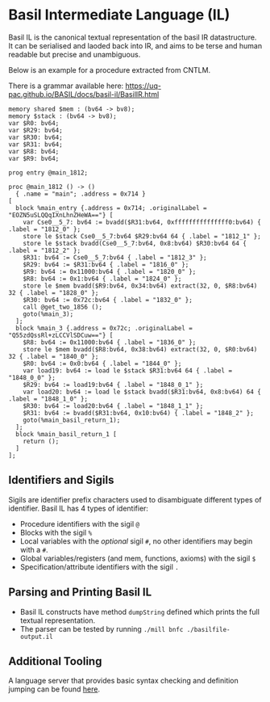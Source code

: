 
# Basil Intermediate Language (IL)

Basil IL is the canonical textual representation of the basil IR datastructure.
It can be serialised and laoded back into IR, and aims to be terse and human readable but precise and unambiguous.

Below is an example for a procedure extracted from CNTLM.

There is a grammar available here: https://uq-pac.github.io/BASIL/docs/basil-il/BasilIR.html

```
memory shared $mem : (bv64 -> bv8);
memory $stack : (bv64 -> bv8);
var $R0: bv64;
var $R29: bv64;
var $R30: bv64;
var $R31: bv64;
var $R8: bv64;
var $R9: bv64;

prog entry @main_1812;

proc @main_1812 () -> ()
  { .name = "main"; .address = 0x714 }
[
  block %main_entry {.address = 0x714; .originalLabel = "EOZN5uSLQQqIXnLhnZHeWA=="} [
    var Cse0__5_7: bv64 := bvadd($R31:bv64, 0xfffffffffffffff0:bv64) { .label = "1812_0" };
    store le $stack Cse0__5_7:bv64 $R29:bv64 64 { .label = "1812_1" };
    store le $stack bvadd(Cse0__5_7:bv64, 0x8:bv64) $R30:bv64 64 { .label = "1812_2" };
    $R31: bv64 := Cse0__5_7:bv64 { .label = "1812_3" };
    $R29: bv64 := $R31:bv64 { .label = "1816_0" };
    $R9: bv64 := 0x11000:bv64 { .label = "1820_0" };
    $R8: bv64 := 0x1:bv64 { .label = "1824_0" };
    store le $mem bvadd($R9:bv64, 0x34:bv64) extract(32, 0, $R8:bv64) 32 { .label = "1828_0" };
    $R30: bv64 := 0x72c:bv64 { .label = "1832_0" };
    call @get_two_1856 ();
    goto(%main_3);
  ];
  block %main_3 {.address = 0x72c; .originalLabel = "Q55zdQssRl+zLCCVlSDCuw=="} [
    $R8: bv64 := 0x11000:bv64 { .label = "1836_0" };
    store le $mem bvadd($R8:bv64, 0x38:bv64) extract(32, 0, $R0:bv64) 32 { .label = "1840_0" };
    $R0: bv64 := 0x0:bv64 { .label = "1844_0" };
    var load19: bv64 := load le $stack $R31:bv64 64 { .label = "1848_0_0" };
    $R29: bv64 := load19:bv64 { .label = "1848_0_1" };
    var load20: bv64 := load le $stack bvadd($R31:bv64, 0x8:bv64) 64 { .label = "1848_1_0" };
    $R30: bv64 := load20:bv64 { .label = "1848_1_1" };
    $R31: bv64 := bvadd($R31:bv64, 0x10:bv64) { .label = "1848_2" };
    goto(%main_basil_return_1);
  ];
  block %main_basil_return_1 [
    return ();
  ]
];
```


## Identifiers and Sigils

Sigils are identifier prefix characters used to disambiguate different types of identifier. Basil IL has 4 types of identifier:

- Procedure identifiers with the sigil `@`
- Blocks with the sigil `%`
- Local variables with the _optional_ sigil `#`, no other identifiers may begin with a `#`.
- Global variables/registers (and mem, functions, axioms) with the sigil `$`
- Specification/attribute identifiers with the sigil `.`

## Parsing and Printing Basil IL

- Basil IL constructs have method `dumpString` defined which prints the full textual representation.
- The parser can be tested by running `./mill bnfc ./basilfile-output.il`

## Additional Tooling

A language server that provides basic syntax checking and definition jumping can be found [here](https://github.com/ailrst/basls).

